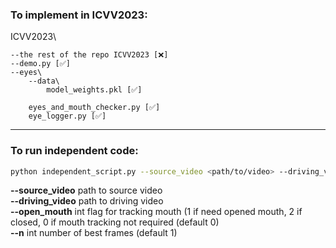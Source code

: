 ### To implement in ICVV2023:
ICVV2023\
    
    --the rest of the repo ICVV2023 [❌] 
    --demo.py [✅]
    --eyes\
        --data\
            model_weights.pkl [✅]

        eyes_and_mouth_checker.py [✅]
        eye_logger.py [✅] 

---

### To run independent code: 
```bash
python independent_script.py --source_video <path/to/video> --driving_video <path/to/video> --open_mouth 1 --n 100 
```

**--source_video** path to source video  
**--driving_video** path to driving video  
**--open_mouth** int flag for tracking mouth (1 if need opened mouth, 2 if closed, 0 if mouth tracking not required (default 0)  
**--n** int number of best frames (default 1)  
  
